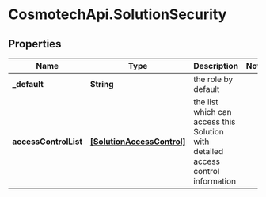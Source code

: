 # CosmotechApi.SolutionSecurity

## Properties

Name | Type | Description | Notes
------------ | ------------- | ------------- | -------------
**_default** | **String** | the role by default | 
**accessControlList** | [**[SolutionAccessControl]**](SolutionAccessControl.md) | the list which can access this Solution with detailed access control information | 


